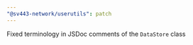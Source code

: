 ```yaml
---
"@sv443-network/userutils": patch
---
```


Fixed terminology in JSDoc comments of the `DataStore` class
